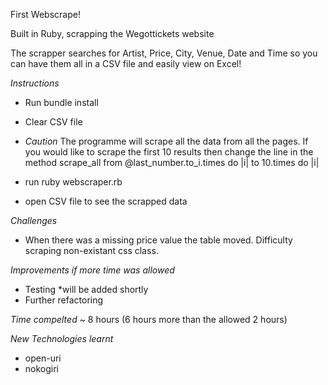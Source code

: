 First Webscrape!


Built in Ruby, scrapping the Wegottickets website

The scrapper searches for Artist, Price, City, Venue, Date and Time so you can have them all in a CSV file and easily view on Excel! 


*Instructions*
- Run bundle install

- Clear CSV file

- *Caution* The programme will scrape all the data from all the pages. If you would like to scrape the first 10 results then change the line in the method scrape_all from @last_number.to_i.times do |i| to 10.times do |i|

- run ruby webscraper.rb
- open CSV file to see the scrapped data

*Challenges*

- When there was a missing price value the table moved. Difficulty scraping non-existant css class.


*Improvements if more time was allowed*

- Testing *will be added shortly
- Further refactoring

*Time compelted*
 ~ 8 hours
 (6 hours more than the allowed 2 hours)

*New Technologies learnt*

- open-uri
- nokogiri
